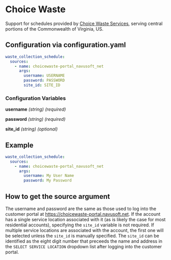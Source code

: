 # Choice Waste

Support for schedules provided by [Choice Waste Services](https://choicewaste-portal.navusoft.net), serving central portions of the Commonwealth of Virginia, US.

## Configuration via configuration.yaml

```yaml
waste_collection_schedule:
  sources:
    - name: choicewaste-portal_navusoft_net
      args:
        username: USERNAME
        password: PASSWORD
        site_id: SITE_ID
```

### Configuration Variables

**username**
*(string) (required)*

**password**
*(string) (required)*

**site_id**
*(string) (optional)*

## Example

```yaml
waste_collection_schedule:
  sources:
    - name: choicewaste-portal_navusoft_net
      args:
        username: My User Name
        password: My Password
```

## How to get the source argument

The username and password are the same as those used to log into the customer portal at https://choicewaste-portal.navusoft.net. If the account has a single service location associated with it (as is likely the case for most residential accounts), specifying the `site_id` variable is not required. If multiple service locations are associated with the account, the first one will be selected unless the `site_id` is manually specified. The `site_id` can be identified as the eight digit number that preceeds the name and address in the `SELECT SERVICE LOCATION` dropdown list after logging into the customer portal.